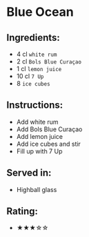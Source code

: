 # Blue Ocean

## Ingredients:
- 4 cl `white rum`
- 2 cl `Bols Blue Curaçao`
- 1 cl `lemon juice`
- 10 cl `7 Up`
- 8 `ice cubes`

## Instructions:
- Add white rum
- Add Bols Blue Curaçao
- Add lemon juice
- Add ice cubes and stir
- Fill up with 7 Up

## Served in:
- Highball glass

## Rating:
- ★★★☆☆
